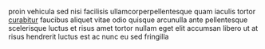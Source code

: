 proin vehicula sed nisi facilisis ullamcorperpellentesque quam iaculis tortor
[curabitur](generated_webpages/interdum3.md) faucibus aliquet vitae odio
quisque arcunulla ante pellentesque scelerisque luctus et risus amet tortor
nullam eget elit accumsan libero ut at risus hendrerit luctus est ac nunc eu
sed fringilla
